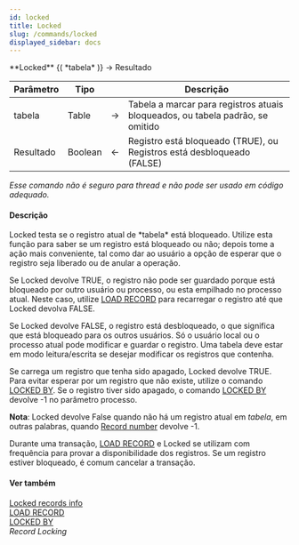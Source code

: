 ```yaml
---
id: locked
title: Locked
slug: /commands/locked
displayed_sidebar: docs
---
```


<!--REF #_command_.Locked.Syntax-->**Locked** {( *tabela* )} -> Resultado<!-- END REF-->
<!--REF #_command_.Locked.Params-->
| Parâmetro | Tipo |  | Descrição |
| --- | --- | --- | --- |
| tabela | Table | &#8594;  | Tabela a marcar para registros atuais bloqueados, ou tabela padrão, se omitido |
| Resultado | Boolean | &#8592; | Registro está bloqueado (TRUE), ou Registros está desbloqueado (FALSE) |

<!-- END REF-->

*Esse comando não é seguro para thread e não pode ser usado em código adequado.*


#### Descrição 

<!--REF #_command_.Locked.Summary-->Locked testa se o registro atual de *tabela* está bloqueado.<!-- END REF--> Utilize esta função para saber se um registro está bloqueado ou não; depois tome a ação mais conveniente, tal como dar ao usuário a opção de esperar que o registro seja liberado ou de anular a operação.  

Se Locked devolve TRUE, o registro não pode ser guardado porque está bloqueado por outro usuário ou processo, ou esta empilhado no processo atual. Neste caso, utilize [LOAD RECORD](load-record.md)  para recarregar o registro até que Locked devolva FALSE.  
  
Se Locked devolve FALSE, o registro está desbloqueado, o que significa que está bloqueado para os outros usuários. Só o usuário local ou o processo atual pode modificar e guardar o registro. Uma tabela deve estar em modo leitura/escrita se desejar modificar os registros que contenha.  
  
Se carrega um registro que tenha sido apagado, Locked devolve TRUE. Para evitar esperar por um registro que não existe, utilize o comando [LOCKED BY](locked-by.md). Se o registro tiver sido apagado, o comando [LOCKED BY](locked-by.md) devolve -1 no parâmetro processo.  
  
**Nota**: Locked devolve False quando não há um registro atual em *tabela*, em outras palabras, quando [Record number](record-number.md "Record number") devolve -1.  
  
Durante uma transação, [LOAD RECORD](load-record.md) e Locked se utilizam com frequência para provar a disponibilidade dos registros. Se um registro estiver bloqueado, é comum cancelar a transação.

#### Ver também 

[Locked records info](locked-records-info.md)  
[LOAD RECORD](load-record.md)  
[LOCKED BY](locked-by.md)  
*Record Locking*  